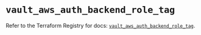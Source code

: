 # `vault_aws_auth_backend_role_tag`

Refer to the Terraform Registry for docs: [`vault_aws_auth_backend_role_tag`](https://registry.terraform.io/providers/hashicorp/vault/5.0.0/docs/resources/aws_auth_backend_role_tag).
